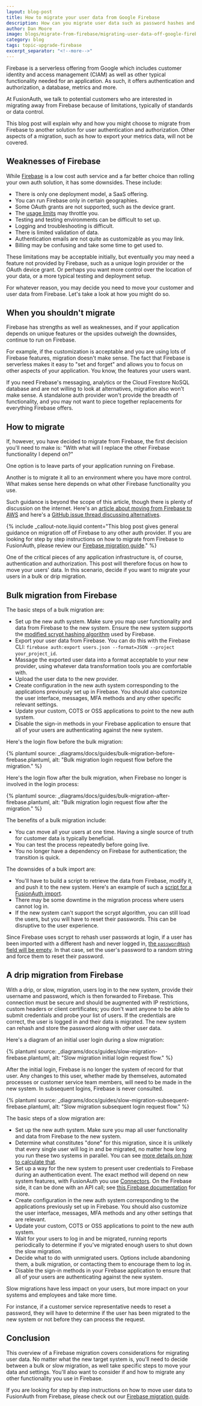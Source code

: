 ```yaml
---
layout: blog-post
title: How to migrate your user data from Google Firebase
description: How can you migrate user data such as password hashes and social logins away from Google Firebase?
author: Dan Moore
image: blogs/migrate-from-firebase/migrating-user-data-off-google-firebase.png
category: blog
tags: topic-upgrade-firebase
excerpt_separator: "<!--more-->"
---
```


Firebase is a serverless offering from Google which includes customer identity and access management (CIAM) as well as other typical functionality needed for an application. As such, it offers authentication and authorization, a database, metrics and more.

At FusionAuth, we talk to potential customers who are interested in migrating away from Firebase because of limitations, typically of standards or data control.

<!--more-->

This blog post will explain why and how you might choose to migrate from Firebase to another solution for user authentication and authorization. Other aspects of a migration, such as how to export your metrics data, will not be covered.

## Weaknesses of Firebase

While [Firebase](https://firebase.google.com/) is a low cost auth service and a far better choice than rolling your own auth solution, it has some downsides. These include:

* There is only one deployment model, a SaaS offering.
* You can run Firebase only in certain geographies.
* Some OAuth grants are not supported, such as the device grant.
* The [usage limits](https://firebase.google.com/docs/auth/limits) may throttle you.
* Testing and testing environments can be difficult to set up.
* Logging and troubleshooting is difficult.
* There is limited validation of data.
* Authentication emails are not quite as customizable as you may link.
* Billing may be confusing and take some time to get used to.

These limitations may be acceptable initially, but eventually you may need a feature not provided by Firebase, such as a unique login provider or the OAuth device grant.
Or perhaps you want more control over the location of your data, or a more typical testing and deployment setup.

For whatever reason, you may decide you need to move your customer and user data from Firebase. Let's take a look at how you might do so.

## When you shouldn't migrate

Firebase has strengths as well as weaknesses, and if your application depends on unique features or the upsides outweigh the downsides, continue to run on Firebase.

For example, if the customization is acceptable and you are using lots of Firebase features, migration doesn't make sense. The fact that Firebase is serverless makes it easy to "set and forget" and allows you to focus on other aspects of your application. You know, the features your users want.

If you need Firebase's messaging, analytics or the Cloud Firestore NoSQL database and are not willing to look at alternatives, migration also won't make sense. A standalone auth provider won't provide the breadth of functionality, and you may not want to piece together replacements for everything Firebase offers. 

## How to migrate

If, however, you have decided to migrate from Firebase, the first decision you'll need to make is: "With what will I replace the other Firebase functionality I depend on?"

One option is to leave parts of your application running on Firebase. 

Another is to migrate it all to an environment where you have more control. What makes sense here depends on what other Firebase functionality you use.

Such guidance is beyond the scope of this article, though there is plenty of discussion on the internet. Here's an [article about moving from Firebase to AWS](https://aws.amazon.com/blogs/startups/migrating-your-startup-from-firebase-to-aws/) and here's a [GitHub issue thread discussing alternatives](https://github.com/WelcometoMyGarden/welcometomygarden/issues/106).

{% include _callout-note.liquid content="This blog post gives general guidance on migration off of Firebase to any other auth provider. If you are looking for step by step instructions on how to migrate from Firebase to FusionAuth, please review our [Firebase migration guide](/docs/v1/tech/migration-guide/firebase)." %}

One of the critical pieces of any application infrastructure is, of course, authentication and authorization. This post will therefore focus on how to move your users' data. In this scenario, decide if you want to migrate your users in a bulk or drip migration.

## Bulk migration from Firebase

The basic steps of a bulk migration are:

* Set up the new auth system. Make sure you map user functionality and data from Firebase to the new system. Ensure the new system supports the [modified scrypt hashing algorithm](https://firebase.google.com/docs/reference/admin/java/reference/com/google/firebase/auth/hash/Scrypt) used by Firebase.
* Export your user data from Firebase. You can do this with the Firebase CLI: `firebase auth:export users.json --format=JSON --project your_project_id`.
* Massage the exported user data into a format acceptable to your new provider, using whatever data transformation tools you are comfortable with.
* Upload the user data to the new provider. 
* Create configuration in the new auth system corresponding to the applications previously set up in Firebase. You should also customize the user interface, messages, MFA methods and any other specific relevant settings.
* Update your custom, COTS or OSS applications to point to the new auth system.
* Disable the sign-in methods in your Firebase application to ensure that all of your users are authenticating against the new system.

Here's the login flow before the bulk migration:

{% plantuml source: _diagrams/docs/guides/bulk-migration-before-firebase.plantuml, alt: "Bulk migration login request flow before the migration." %}

Here's the login flow after the bulk migration, when Firebase no longer is involved in the login process:

{% plantuml source: _diagrams/docs/guides/bulk-migration-after-firebase.plantuml, alt: "Bulk migration login request flow after the migration." %}

The benefits of a bulk migration include:

* You can move all your users at one time. Having a single source of truth for customer data is typically beneficial.
* You can test the process repeatedly before going live.
* You no longer have a dependency on Firebase for authentication; the transition is quick.

The downsides of a bulk import are:

* You'll have to build a script to retrieve the data from Firebase, modify it, and push it to the new system. Here's an example of such a [script for a FusionAuth import](https://github.com/FusionAuth/fusionauth-import-scripts/tree/master/firebase).
* There may be some downtime in the migration process where users cannot log in.
* If the new system can't support the scrypt algorithm, you can still load the users, but you will have to reset their passwords. This can be disruptive to the user experience.

Since Firebase uses scrypt to rehash user passwords at login, if a user has been imported with a different hash and never logged in, [the `passwordHash` field will be empty](https://firebase.google.com/docs/cli/auth). In that case, set the user's password to a random string and force them to reset their password.

## A drip migration from Firebase

With a drip, or slow, migration, users log in to the new system, provide their username and password, which is then forwarded to Firebase. This connection must be secure and should be augmented with IP restrictions, custom headers or client certificates; you don't want anyone to be able to submit credentials and probe your list of users. If the credentials are correct, the user is logged in and their data is migrated. The new system can rehash and store the password along with other user data.

Here's a diagram of an initial user login during a slow migration:

{% plantuml source: _diagrams/docs/guides/slow-migration-firebase.plantuml, alt: "Slow migration initial login request flow." %}

After the initial login, Firebase is no longer the system of record for that user. Any changes to this user, whether made by themselves, automated processes or customer service team members, will need to be made in the new system. In subsequent logins, Firebase is never consulted.

{% plantuml source: _diagrams/docs/guides/slow-migration-subsequent-firebase.plantuml, alt: "Slow migration subsequent login request flow." %}

The basic steps of a slow migration are:

* Set up the new auth system. Make sure you map all user functionality and data from Firebase to the new system.
* Determine what constitutes "done" for this migration, since it is unlikely that every single user will log in and be migrated, no matter how long you run these two systems in parallel. You can see [more details on how to calculate that](/docs/v1/tech/migration-guide/general#migration-timeline).
* Set up a way for the new system to present user credentials to Firebase during an authentication event. The exact method will depend on new system features, with FusionAuth you use [Connectors](/docs/v1/tech/connectors/). On the Firebase side, it can be done with an API call; see [this Firebase documentation](https://firebase.google.com/docs/reference/rest/auth#section-sign-in-email-password) for more.
* Create configuration in the new auth system corresponding to the applications previously set up in Firebase. You should also customize the user interface, messages, MFA methods and any other settings that are relevant.
* Update your custom, COTS or OSS applications to point to the new auth system.
* Wait for your users to log in and be migrated, running reports periodically to determine if you've migrated enough users to shut down the slow migration.
* Decide what to do with unmigrated users. Options include abandoning them, a bulk migration, or contacting them to encourage them to log in.
* Disable the sign-in methods in your Firebase application to ensure that all of your users are authenticating against the new system.

Slow migrations have less impact on your users, but more impact on your systems and employees and take more time.

For instance, if a customer service representative needs to reset a password, they will have to determine if the user has been migrated to the new system or not before they can process the request. 

## Conclusion

This overview of a Firebase migration covers considerations for migrating user data. No matter what the new target system is, you'll need to decide between a bulk or slow migration, as well take specific steps to move your data and settings. You'll also want to consider if and how to migrate any other functionality you use in Firebase.

If you are looking for step by step instructions on how to move user data to FusionAuth from Firebase, please check out our [Firebase migration guide](/docs/v1/tech/migration-guide/firebase).

